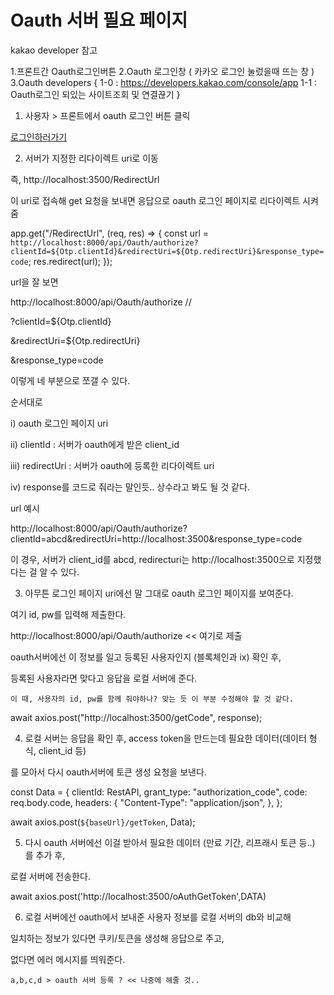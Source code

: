 # Oauth 서버 필요 페이지

kakao developer 참고

1.프론트간 Oauth로그인버튼
2.Oauth 로그인창 ( 카카오 로그인 눌렀을때 뜨는 창 )
3.Oauth developers {
  1-0 : https://developers.kakao.com/console/app 
  1-1 : Oauth로그인 되있는 사이트조회 및 연결끊기 
}



1. 사용자 > 프론트에서 oauth 로그인 버튼 클릭

<a href="http://localhost:3500/RedirectUrl">로그인하러가기</a>


2. 서버가 지정한 리다이렉트 uri로 이동

즉, http://localhost:3500/RedirectUrl 

이 uri로 접속해 get 요청을 보내면 응답으로 oauth 로그인 페이지로 리다이렉트 시켜줌


app.get("/RedirectUrl", (req, res) => {
  const url = `http://localhost:8000/api/Oauth/authorize?clientId=${Otp.clientId}&redirectUri=${Otp.redirectUri}&response_type=code`;
  res.redirect(url);
});


url을 잘 보면

http://localhost:8000/api/Oauth/authorize  //

?clientId=${Otp.clientId}

&redirectUri=${Otp.redirectUri}

&response_type=code

이렇게 네 부분으로 쪼갤 수 있다.

순서대로 

i) oauth 로그인 페이지 uri

ii) clientId : 서버가 oauth에게 받은 client_id

iii) redirectUri : 서버가 oauth에 등록한 리다이렉트 uri

iv) response를 코드로 줘라는 말인듯.. 상수라고 봐도 될 것 같다.

url 예시

http://localhost:8000/api/Oauth/authorize?clientId=abcd&redirectUri=http://localhost:3500&response_type=code

이 경우, 서버가 client_id를 abcd, redirecturi는 http://localhost:3500으로 지정했다는 걸 알 수 있다.


3. 아무튼 로그인 페이지 uri에선 말 그대로 oauth 로그인 페이지를 보여준다.

여기 id, pw를 입력해 제출한다.

http://localhost:8000/api/Oauth/authorize << 여기로 제출

oauth서버에선 이 정보를 일고 등록된 사용자인지 (블록체인과 ix) 확인 후,

등록된 사용자라면 맞다고 응답을 로컬 서버에 준다.


`이 때, 사용자의 id, pw를 함께 줘야하나? 맞는 듯 이 부분 수정해야 할 것 같다.`


await axios.post("http://localhost:3500/getCode", response);


4. 로컬 서버는 응답을 확인 후, access token을 만드는데 필요한 데이터(데이터 형식, client_id 등)

를 모아서 다시 oauth서버에 토큰 생성 요청을 보낸다.

const Data = {
    clientId: RestAPI,
    grant_type: "authorization_code",
    code: req.body.code,
    headers: {
      "Content-Type": "application/json",
    },
};

await axios.post(`${baseUrl}/getToken`, Data);


5. 다시 oauth 서버에선 이걸 받아서 필요한 데이터 (만료 기간, 리프래시 토큰 등..) 를 추가 후,

로컬 서버에 전송한다.

await axios.post('http://localhost:3500/oAuthGetToken',DATA)


6. 로컬 서버에선 oauth에서 보내준 사용자 정보를 로컬 서버의 db와 비교해

일치하는 정보가 있다면 쿠키/토큰을 생성해 응답으로 주고,

없다면 에러 메시지를 띄워준다.

`a,b,c,d > oauth 서버 등록 ? << 나중에 해줄 것..`

